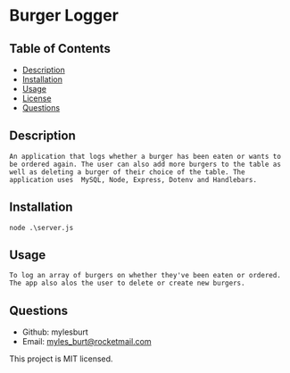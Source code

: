 # Burger Logger

## Table of Contents

- [Description](#description)
- [Installation](#installation)
- [Usage](#usage)
- [License](#license)
- [Questions](#questions)

## Description

    An application that logs whether a burger has been eaten or wants to be ordered again. The user can also add more burgers to the table as well as deleting a burger of their choice of the table. The application uses  MySQL, Node, Express, Dotenv and Handlebars.

## Installation

    node .\server.js

## Usage

    To log an array of burgers on whether they've been eaten or ordered. The app also alos the user to delete or create new burgers.

## Questions

- Github: mylesburt
- Email: myles_burt@rocketmail.com

This project is MIT licensed.
